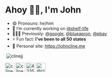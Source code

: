 # Ahoy 👋🏻, I'm John

- 😄  Pronouns: he/him
- 🔭  I’m currently working on [@shelf-life](https://getshelflife.io)
- 👨🏻‍💻  Previously: [@google](https://google.com/keep), [@blueapron](https://www.blueapron.com/), [@ebay](https://www.ebay.com)
- ⚡  Fun fact: **I've been to all 50 states**
- 🏡  Personal site: https://johncline.me

<p>&nbsp;<img align="center" src="https://github-readme-stats.vercel.app/api?username=clinejj&show_icons=true" alt="clinejj" /></p>

<p>
<a href="https://twitter.com/clinejj" target="blank"><img align="center" src="https://cdn.jsdelivr.net/npm/simple-icons@3.0.1/icons/twitter.svg" alt="clinejj" height="30" width="30" /></a>
<a href="https://linkedin.com/in/clinejj" target="blank"><img align="center" src="https://cdn.jsdelivr.net/npm/simple-icons@3.0.1/icons/linkedin.svg" alt="clinejj" height="30" width="30" /></a>
<a href="https://stackoverflow.com/users/423599" target="blank"><img align="center" src="https://cdn.jsdelivr.net/npm/simple-icons@3.0.1/icons/stackoverflow.svg" alt="423599" height="30" width="30" /></a>
<a href="https://medium.com/@clinejj" target="blank"><img align="center" src="https://cdn.jsdelivr.net/npm/simple-icons@3.0.1/icons/medium.svg" alt="@clinejj" height="30" width="30" /></a>
</p>
